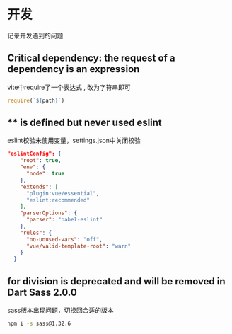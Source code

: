 # 开发

记录开发遇到的问题

## Critical dependency: the request of a dependency is an expression

vite中require了一个表达式 , 改为字符串即可

```js
require(`${path}`)
```

## ** is defined but never used eslint

eslint校验未使用变量，settings.json中关闭校验

```json
"eslintConfig": {
    "root": true,
    "env": {
      "node": true
    },
    "extends": [
      "plugin:vue/essential",
      "eslint:recommended"
    ],
    "parserOptions": {
      "parser": "babel-eslint"
    },
    "rules": {
      "no-unused-vars": "off",
      "vue/valid-template-root": "warn"
    }
  }
```

## for division is deprecated and will be removed in Dart Sass 2.0.0

sass版本出现问题，切换回合适的版本

```bash
npm i -s sass@1.32.6
```



